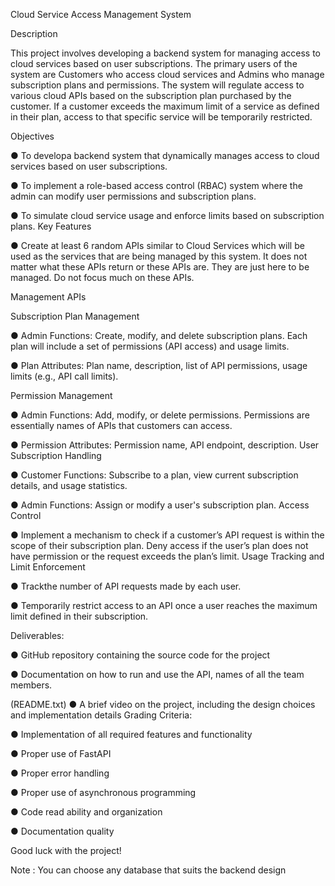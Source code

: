 Cloud Service Access Management System

 Description

 This project involves developing a backend system for managing access to cloud
 services based on user subscriptions. The primary users of the system are Customers
 who access cloud services and Admins who manage subscription plans and
 permissions. The system will regulate access to various cloud APIs based on the
 subscription plan purchased by the customer. If a customer exceeds the maximum limit
 of a service as defined in their plan, access to that specific service will be temporarily
 restricted.

 Objectives

 ● To developa backend system that dynamically manages access to cloud
 services based on user subscriptions.

 ● To implement a role-based access control (RBAC) system where the admin can
 modify user permissions and subscription plans.

 ● To simulate cloud service usage and enforce limits based on subscription plans.
 Key Features

 ● Create at least 6 random APIs similar to Cloud Services which will be used as the
 services that are being managed by this system. It does not matter what these
 APIs return or these APIs are. They are just here to be managed. Do not focus much on these APIs.

 Management APIs

 Subscription Plan Management
 
 ● Admin Functions: Create, modify, and delete subscription plans. Each plan
 will include a set of permissions (API access) and usage limits.

 ● Plan Attributes: Plan name, description, list of API permissions, usage
 limits (e.g., API call limits).

 Permission Management

 ● Admin Functions: Add, modify, or delete permissions. Permissions are
 essentially names of APIs that customers can access.

 ● Permission Attributes: Permission name, API endpoint, description.
User Subscription Handling

 ● Customer Functions: Subscribe to a plan, view current subscription details,
 and usage statistics.

 ● Admin Functions: Assign or modify a user's subscription plan.
 Access Control

 ● Implement a mechanism to check if a customer’s API request is within the
 scope of their subscription plan. Deny access if the user’s plan does not
 have permission or the request exceeds the plan’s limit.
 Usage Tracking and Limit Enforcement

 ● Trackthe number of API requests made by each user.

 ● Temporarily restrict access to an API once a user reaches the maximum
 limit defined in their subscription.

 Deliverables:

 ● GitHub repository containing the source code for the project

 ● Documentation on how to run and use the API, names of all the team members.

 (README.txt)
 ● A brief video on the project, including the design choices and implementation details
 Grading Criteria:

 ● Implementation of all required features and functionality

 ● Proper use of FastAPI

 ● Proper error handling

 ● Proper use of asynchronous programming

 ● Code read ability and organization

 ● Documentation quality

 Good luck with the project!

 Note : You can choose any database that suits the backend design